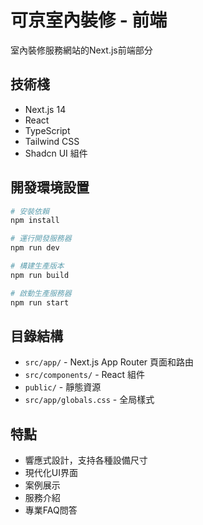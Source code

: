 # 可京室內裝修 - 前端

室內裝修服務網站的Next.js前端部分

## 技術棧

- Next.js 14
- React
- TypeScript
- Tailwind CSS
- Shadcn UI 組件

## 開發環境設置

```bash
# 安裝依賴
npm install

# 運行開發服務器
npm run dev

# 構建生產版本
npm run build

# 啟動生產服務器
npm run start
```

## 目錄結構

- `src/app/` - Next.js App Router 頁面和路由
- `src/components/` - React 組件
- `public/` - 靜態資源
- `src/app/globals.css` - 全局樣式

## 特點

- 響應式設計，支持各種設備尺寸
- 現代化UI界面
- 案例展示
- 服務介紹
- 專業FAQ問答 